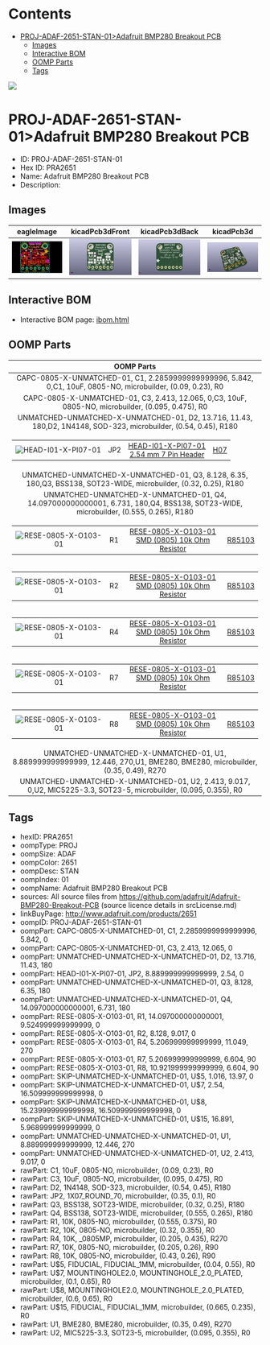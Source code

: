 



Contents
========

* [PROJ-ADAF-2651-STAN-01>Adafruit BMP280 Breakout PCB](#proj-adaf-2651-stan-01adafruit-bmp280-breakout-pcb)
	* [Images](#images)
	* [Interactive BOM](#interactive-bom)
	* [OOMP Parts](#oomp-parts)
	* [Tags](#tags)
  
![][im]
# PROJ-ADAF-2651-STAN-01>Adafruit BMP280 Breakout PCB

- ID: PROJ-ADAF-2651-STAN-01
- Hex ID: PRA2651
- Name: Adafruit BMP280 Breakout PCB
- Description: 

## Images
  
  

|eagleImage|kicadPcb3dFront|kicadPcb3dBack|kicadPcb3d|
| :---: | :---: | :---: | :---: |
|[![eagleImage](eagleImage_140.png)](eagleImage_600.png)|[![kicadPcb3dFront](kicadPcb3dFront_140.png)](kicadPcb3dFront_600.png)|[![kicadPcb3dBack](kicadPcb3dBack_140.png)](kicadPcb3dBack_600.png)|[![kicadPcb3d](kicadPcb3d_140.png)](kicadPcb3d_600.png)|

## Interactive BOM

- Interactive BOM page: [ibom.html](kicad/bom/ibom.html)

## OOMP Parts
  

|OOMP Parts|
| :---: |
|CAPC-0805-X-UNMATCHED-01, C1, 2.2859999999999996, 5.842, 0,C1, 10uF, 0805-NO, microbuilder, (0.09, 0.23), R0|
|CAPC-0805-X-UNMATCHED-01, C3, 2.413, 12.065, 0,C3, 10uF, 0805-NO, microbuilder, (0.095, 0.475), R0|
|UNMATCHED-UNMATCHED-X-UNMATCHED-01, D2, 13.716, 11.43, 180,D2, 1N4148, SOD-323, microbuilder, (0.54, 0.45), R180|
|<table><tr><td>![HEAD-I01-X-PI07-01](https://raw.githubusercontent.com/oomlout/oomlout_OOMP_parts/main/HEAD-I01-X-PI07-01/image_140.jpg)</td><td> JP2</td><td>[HEAD-I01-X-PI07-01<br>2.54 mm 7 Pin Header](https://github.com/oomlout/oomlout_OOMP_parts/tree/main/HEAD-I01-X-PI07-01/)</td><td>[H07](https://github.com/oomlout/oomlout_OOMP_parts/tree/main/HEAD-I01-X-PI07-01/)</td></tr></table>|
|UNMATCHED-UNMATCHED-X-UNMATCHED-01, Q3, 8.128, 6.35, 180,Q3, BSS138, SOT23-WIDE, microbuilder, (0.32, 0.25), R180|
|UNMATCHED-UNMATCHED-X-UNMATCHED-01, Q4, 14.097000000000001, 6.731, 180,Q4, BSS138, SOT23-WIDE, microbuilder, (0.555, 0.265), R180|
|<table><tr><td>![RESE-0805-X-O103-01](https://raw.githubusercontent.com/oomlout/oomlout_OOMP_parts/main/RESE-0805-X-O103-01/image_140.jpg)</td><td> R1</td><td>[RESE-0805-X-O103-01<br>SMD (0805) 10k Ohm Resistor](https://github.com/oomlout/oomlout_OOMP_parts/tree/main/RESE-0805-X-O103-01/)</td><td>[R85103](https://github.com/oomlout/oomlout_OOMP_parts/tree/main/RESE-0805-X-O103-01/)</td></tr></table>|
|<table><tr><td>![RESE-0805-X-O103-01](https://raw.githubusercontent.com/oomlout/oomlout_OOMP_parts/main/RESE-0805-X-O103-01/image_140.jpg)</td><td> R2</td><td>[RESE-0805-X-O103-01<br>SMD (0805) 10k Ohm Resistor](https://github.com/oomlout/oomlout_OOMP_parts/tree/main/RESE-0805-X-O103-01/)</td><td>[R85103](https://github.com/oomlout/oomlout_OOMP_parts/tree/main/RESE-0805-X-O103-01/)</td></tr></table>|
|<table><tr><td>![RESE-0805-X-O103-01](https://raw.githubusercontent.com/oomlout/oomlout_OOMP_parts/main/RESE-0805-X-O103-01/image_140.jpg)</td><td> R4</td><td>[RESE-0805-X-O103-01<br>SMD (0805) 10k Ohm Resistor](https://github.com/oomlout/oomlout_OOMP_parts/tree/main/RESE-0805-X-O103-01/)</td><td>[R85103](https://github.com/oomlout/oomlout_OOMP_parts/tree/main/RESE-0805-X-O103-01/)</td></tr></table>|
|<table><tr><td>![RESE-0805-X-O103-01](https://raw.githubusercontent.com/oomlout/oomlout_OOMP_parts/main/RESE-0805-X-O103-01/image_140.jpg)</td><td> R7</td><td>[RESE-0805-X-O103-01<br>SMD (0805) 10k Ohm Resistor](https://github.com/oomlout/oomlout_OOMP_parts/tree/main/RESE-0805-X-O103-01/)</td><td>[R85103](https://github.com/oomlout/oomlout_OOMP_parts/tree/main/RESE-0805-X-O103-01/)</td></tr></table>|
|<table><tr><td>![RESE-0805-X-O103-01](https://raw.githubusercontent.com/oomlout/oomlout_OOMP_parts/main/RESE-0805-X-O103-01/image_140.jpg)</td><td> R8</td><td>[RESE-0805-X-O103-01<br>SMD (0805) 10k Ohm Resistor](https://github.com/oomlout/oomlout_OOMP_parts/tree/main/RESE-0805-X-O103-01/)</td><td>[R85103](https://github.com/oomlout/oomlout_OOMP_parts/tree/main/RESE-0805-X-O103-01/)</td></tr></table>|
|UNMATCHED-UNMATCHED-X-UNMATCHED-01, U1, 8.889999999999999, 12.446, 270,U1, BME280, BME280, microbuilder, (0.35, 0.49), R270|
|UNMATCHED-UNMATCHED-X-UNMATCHED-01, U2, 2.413, 9.017, 0,U2, MIC5225-3.3, SOT23-5, microbuilder, (0.095, 0.355), R0|

## Tags

- hexID: PRA2651
- oompType: PROJ
- oompSize: ADAF
- oompColor: 2651
- oompDesc: STAN
- oompIndex: 01
- oompName: Adafruit BMP280 Breakout PCB
- sources: All source files from https://github.com/adafruit/Adafruit-BMP280-Breakout-PCB (source licence details in srcLicense.md)
- linkBuyPage: http://www.adafruit.com/products/2651
- oompID: PROJ-ADAF-2651-STAN-01
- oompPart: CAPC-0805-X-UNMATCHED-01, C1, 2.2859999999999996, 5.842, 0
- oompPart: CAPC-0805-X-UNMATCHED-01, C3, 2.413, 12.065, 0
- oompPart: UNMATCHED-UNMATCHED-X-UNMATCHED-01, D2, 13.716, 11.43, 180
- oompPart: HEAD-I01-X-PI07-01, JP2, 8.889999999999999, 2.54, 0
- oompPart: UNMATCHED-UNMATCHED-X-UNMATCHED-01, Q3, 8.128, 6.35, 180
- oompPart: UNMATCHED-UNMATCHED-X-UNMATCHED-01, Q4, 14.097000000000001, 6.731, 180
- oompPart: RESE-0805-X-O103-01, R1, 14.097000000000001, 9.524999999999999, 0
- oompPart: RESE-0805-X-O103-01, R2, 8.128, 9.017, 0
- oompPart: RESE-0805-X-O103-01, R4, 5.206999999999999, 11.049, 270
- oompPart: RESE-0805-X-O103-01, R7, 5.206999999999999, 6.604, 90
- oompPart: RESE-0805-X-O103-01, R8, 10.921999999999999, 6.604, 90
- oompPart: SKIP-UNMATCHED-X-UNMATCHED-01, U$5, 1.016, 13.97, 0
- oompPart: SKIP-UNMATCHED-X-UNMATCHED-01, U$7, 2.54, 16.509999999999998, 0
- oompPart: SKIP-UNMATCHED-X-UNMATCHED-01, U$8, 15.239999999999998, 16.509999999999998, 0
- oompPart: SKIP-UNMATCHED-X-UNMATCHED-01, U$15, 16.891, 5.968999999999999, 0
- oompPart: UNMATCHED-UNMATCHED-X-UNMATCHED-01, U1, 8.889999999999999, 12.446, 270
- oompPart: UNMATCHED-UNMATCHED-X-UNMATCHED-01, U2, 2.413, 9.017, 0
- rawPart: C1, 10uF, 0805-NO, microbuilder, (0.09, 0.23), R0
- rawPart: C3, 10uF, 0805-NO, microbuilder, (0.095, 0.475), R0
- rawPart: D2, 1N4148, SOD-323, microbuilder, (0.54, 0.45), R180
- rawPart: JP2, 1X07_ROUND_70, microbuilder, (0.35, 0.1), R0
- rawPart: Q3, BSS138, SOT23-WIDE, microbuilder, (0.32, 0.25), R180
- rawPart: Q4, BSS138, SOT23-WIDE, microbuilder, (0.555, 0.265), R180
- rawPart: R1, 10K, 0805-NO, microbuilder, (0.555, 0.375), R0
- rawPart: R2, 10K, 0805-NO, microbuilder, (0.32, 0.355), R0
- rawPart: R4, 10K, _0805MP, microbuilder, (0.205, 0.435), R270
- rawPart: R7, 10K, 0805-NO, microbuilder, (0.205, 0.26), R90
- rawPart: R8, 10K, 0805-NO, microbuilder, (0.43, 0.26), R90
- rawPart: U$5, FIDUCIAL, FIDUCIAL_1MM, microbuilder, (0.04, 0.55), R0
- rawPart: U$7, MOUNTINGHOLE2.0, MOUNTINGHOLE_2.0_PLATED, microbuilder, (0.1, 0.65), R0
- rawPart: U$8, MOUNTINGHOLE2.0, MOUNTINGHOLE_2.0_PLATED, microbuilder, (0.6, 0.65), R0
- rawPart: U$15, FIDUCIAL, FIDUCIAL_1MM, microbuilder, (0.665, 0.235), R0
- rawPart: U1, BME280, BME280, microbuilder, (0.35, 0.49), R270
- rawPart: U2, MIC5225-3.3, SOT23-5, microbuilder, (0.095, 0.355), R0



[im]: kicadPcb3d_450.png
